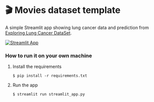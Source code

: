 # 🎬 Movies dataset template

A simple Streamlit app showing lung cancer data and prediction from [Exploring Lung Cancer DataSet](https://www.kaggle.com/datasets/nancyalaswad90/lung-cancer/data). 

[![Streamlit App](https://static.streamlit.io/badges/streamlit_badge_black_white.svg)](https://lung-cancer-research.streamlit.app/)

### How to run it on your own machine

1. Install the requirements

   ```
   $ pip install -r requirements.txt
   ```

2. Run the app

   ```
   $ streamlit run streamlit_app.py
   ```
